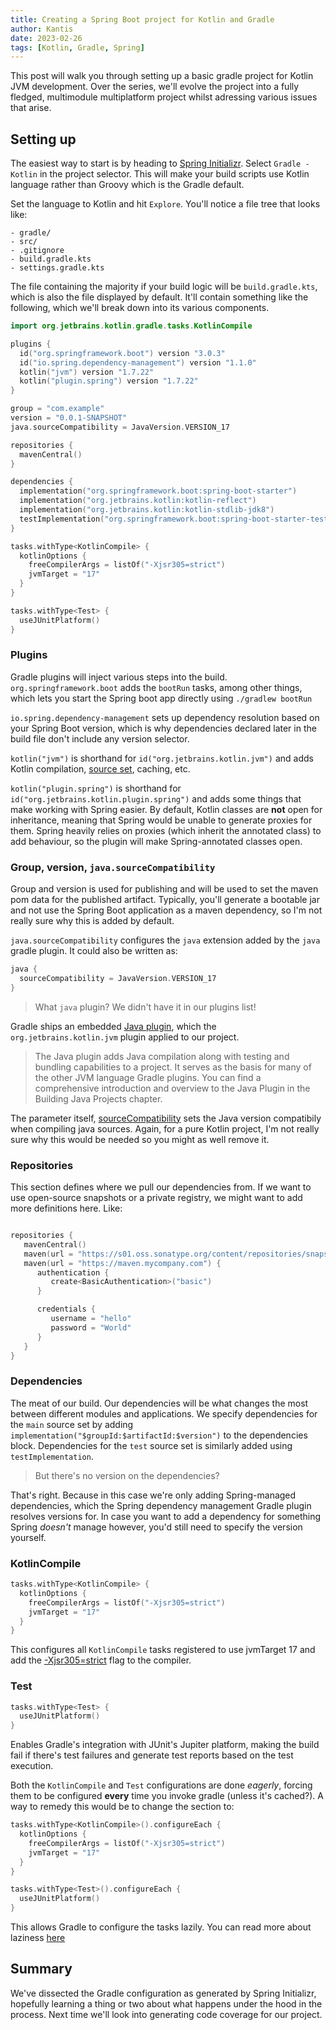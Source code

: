```yaml
---
title: Creating a Spring Boot project for Kotlin and Gradle
author: Kantis
date: 2023-02-26
tags: [Kotlin, Gradle, Spring]
---
```


This post will walk you through setting up a basic gradle project for Kotlin JVM development. Over the series, we'll evolve the project into a fully fledged, multimodule multiplatform project whilst adressing various issues that arise. 

## Setting up

The easiest way to start is by heading to [Spring Initializr](https://start.spring.io). Select `Gradle - Kotlin` in the project selector. This will make your build scripts use Kotlin language rather than Groovy which is the Gradle default. 

Set the language to Kotlin and hit `Explore`. You'll notice a file tree that looks like:

```
- gradle/
- src/
- .gitignore
- build.gradle.kts
- settings.gradle.kts
```

The file containing the majority if your build logic will be `build.gradle.kts`, which is also the file displayed by default. It'll contain something like the following, which we'll break down into its various components.

```kotlin
import org.jetbrains.kotlin.gradle.tasks.KotlinCompile

plugins {
  id("org.springframework.boot") version "3.0.3"
  id("io.spring.dependency-management") version "1.1.0"
  kotlin("jvm") version "1.7.22"
  kotlin("plugin.spring") version "1.7.22"
}

group = "com.example"
version = "0.0.1-SNAPSHOT"
java.sourceCompatibility = JavaVersion.VERSION_17

repositories {
  mavenCentral()
}

dependencies {
  implementation("org.springframework.boot:spring-boot-starter")
  implementation("org.jetbrains.kotlin:kotlin-reflect")
  implementation("org.jetbrains.kotlin:kotlin-stdlib-jdk8")
  testImplementation("org.springframework.boot:spring-boot-starter-test")
}

tasks.withType<KotlinCompile> {
  kotlinOptions {
    freeCompilerArgs = listOf("-Xjsr305=strict")
    jvmTarget = "17"
  }
}

tasks.withType<Test> {
  useJUnitPlatform()
}
```

### Plugins
Gradle plugins will inject various steps into the build. `org.springframework.boot` adds the `bootRun` tasks, among other things, which lets you start the Spring boot app directly using `./gradlew bootRun`

`io.spring.dependency-management` sets up dependency resolution based on your Spring Boot version, which is why dependencies declared later in the build file don't include any version selector.

`kotlin("jvm")` is shorthand for `id("org.jetbrains.kotlin.jvm")` and adds Kotlin compilation, [source set](https://docs.gradle.org/current/dsl/org.gradle.api.tasks.SourceSet.html), caching, etc.

`kotlin("plugin.spring")` is shorthand for `id("org.jetbrains.kotlin.plugin.spring")` and adds some things that make working with Spring easier. By default, Kotlin classes are **not** open for inheritance, meaning that Spring would be unable to generate proxies for them. Spring heavily relies on proxies (which inherit the annotated class) to add behaviour, so the plugin will make Spring-annotated classes open. 

###  Group, version, `java.sourceCompatibility`

Group and version is used for publishing and will be used to set the maven pom data for the published artifact. Typically, you'll generate a bootable jar and not use the Spring Boot application as a maven dependency, so I'm not really sure why this is added by default.

`java.sourceCompatibility` configures the `java` extension added by the `java` gradle plugin. It could also be written as:
```kotlin
java {
  sourceCompatibility = JavaVersion.VERSION_17
}
```

> What `java` plugin? We didn't have it in our plugins list!

Gradle ships an embedded [Java plugin](https://docs.gradle.org/current/userguide/java_plugin.html), which the `org.jetbrains.kotlin.jvm` plugin applied to our project. 


> The Java plugin adds Java compilation along with testing and bundling capabilities to a project. It serves as the basis for many of the other JVM language Gradle plugins. You can find a comprehensive introduction and overview to the Java Plugin in the Building Java Projects chapter.

The parameter itself, [sourceCompatibility](https://docs.gradle.org/current/userguide/java_plugin.html#toolchain_and_compatibility) sets the Java version compatibily when compiling java sources. Again, for a pure Kotlin project, I'm not really sure why this would be needed so you might as well remove it.

### Repositories
This section defines where we pull our dependencies from. If we want to use open-source snapshots or a private registry, we might want to add more definitions here. Like:

```kotlin

repositories {
   mavenCentral()
   maven(url = "https://s01.oss.sonatype.org/content/repositories/snapshots/")
   maven(url = "https://maven.mycompany.com") {
      authentication {
         create<BasicAuthentication>("basic")
      }

      credentials {
         username = "hello"
         password = "World"
      }
   }
}
```

### Dependencies
The meat of our build. Our dependencies will be what changes the most between different modules and applications. We specify dependencies for the `main` source set by adding `implementation("$groupId:$artifactId:$version")` to the dependencies block. Dependencies for the `test` source set is similarly added using `testImplementation`.

> But there's no version on the dependencies?

That's right. Because in this case we're only adding Spring-managed dependencies, which the Spring dependency management Gradle plugin resolves versions for. In case you want to add a dependency for something Spring _doesn't_ manage however, you'd still need to specify the version yourself.

### KotlinCompile

```kotlin
tasks.withType<KotlinCompile> {
  kotlinOptions {
    freeCompilerArgs = listOf("-Xjsr305=strict")
    jvmTarget = "17"
  }
}
```

This configures all `KotlinCompile` tasks registered to use jvmTarget 17 and add the [-Xjsr305=strict](https://kotlinlang.org/docs/java-interop.html#compiler-configuration) flag to the compiler. 


### Test

```kotlin
tasks.withType<Test> {
  useJUnitPlatform()
}
```

Enables Gradle's integration with JUnit's Jupiter platform, making the build fail if there's test failures and generate test reports based on the test execution.

Both the `KotlinCompile` and `Test` configurations are done _eagerly_, forcing them to be configured **every** time you invoke gradle (unless it's cached?). A way to remedy this would be to change the section to:

```kotlin
tasks.withType<KotlinCompile>().configureEach {
  kotlinOptions {
    freeCompilerArgs = listOf("-Xjsr305=strict")
    jvmTarget = "17"
  }
}

tasks.withType<Test>().configureEach {
  useJUnitPlatform()
}
```

This allows Gradle to configure the tasks lazily. You can read more about laziness [here](https://melix.github.io/blog/2022/05/gradle-laziness.html)

## Summary

We've dissected the Gradle configuration as generated by Spring Initializr, hopefully learning a thing or two about what happens under the hood in the process. Next time we'll look into generating code coverage for our project.